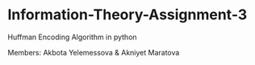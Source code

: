 # Information-Theory-Assignment-3
Huffman Encoding Algorithm in python

Members: Akbota Yelemessova & Akniyet Maratova
